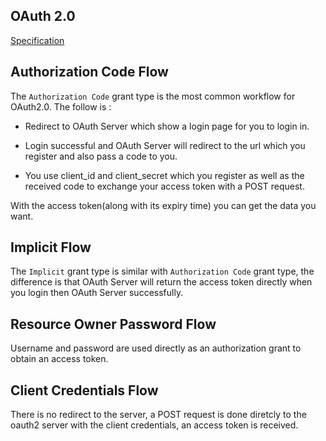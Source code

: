 ## OAuth 2.0

[Specification](http://tools.ietf.org/html/rfc6749)

## Authorization Code Flow

The `Authorization Code` grant type is the most common workflow for OAuth2.0.
The follow is :

* Redirect to OAuth Server which show a login page for you to login in.

* Login successful and OAuth Server will redirect to the url which you register and also pass a code to you.

* You use client\_id and client\_secret which you register as well as the received code to exchange your access token with a POST request.

With the access token(along with its expiry time) you can get the data you want.

## Implicit Flow

The `Implicit` grant type is similar with `Authorization Code` grant type, the difference is that OAuth
Server will return the access token directly when you login then OAuth Server successfully.

## Resource Owner Password Flow

Username and password are used directly as an authorization grant to obtain an access token.

## Client Credentials Flow

There is no redirect to the server, a POST request is done diretcly to the oauth2 server with
the client credentials, an access token is received.
